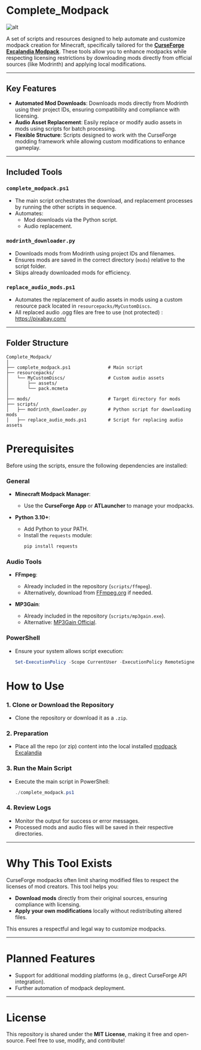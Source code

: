 # Complete_Modpack

![alt](https://media.forgecdn.net/attachments/description/null/description_d95d0ee1-396e-4be8-ae78-414b7f34624e.png)

A set of scripts and resources designed to help automate and customize modpack creation for Minecraft, specifically tailored for the **[CurseForge Excalandia Modpack](https://www.curseforge.com/minecraft/modpacks/excalandia)**. These tools allow you to enhance modpacks while respecting licensing restrictions by downloading mods directly from official sources (like Modrinth) and applying local modifications.

---

## Key Features

- **Automated Mod Downloads**: Downloads mods directly from Modrinth using their project IDs, ensuring compatibility and compliance with licensing.
- **Audio Asset Replacement**: Easily replace or modify audio assets in mods using scripts for batch processing.
- **Flexible Structure**: Scripts designed to work with the CurseForge modding framework while allowing custom modifications to enhance gameplay.

---

## Included Tools

### **`complete_modpack.ps1`**
- The main script orchestrates the download, and replacement processes by running the other scripts in sequence.
- Automates:
  - Mod downloads via the Python script.
  - Audio replacement.

### **`modrinth_downloader.py`**
- Downloads mods from Modrinth using project IDs and filenames.
- Ensures mods are saved in the correct directory (`mods`) relative to the script folder.
- Skips already downloaded mods for efficiency.

### **`replace_audio_mods.ps1`**
- Automates the replacement of audio assets in mods using a custom resource pack located in `resourcepacks/MyCustomDiscs`.
- All replaced audio .ogg files are free to use (not protected) : https://pixabay.com/

---

## Folder Structure

```plaintext
Complete_Modpack/
│
├── complete_modpack.ps1              # Main script
├── resourcepacks/
│   └── MyCustomDiscs/                # Custom audio assets
│       ├── assets/
│       └── pack.mcmeta
│
├── mods/                             # Target directory for mods
├── scripts/
│   ├── modrinth_downloader.py        # Python script for downloading mods
│   ├── replace_audio_mods.ps1        # Script for replacing audio assets
```
# Prerequisites

Before using the scripts, ensure the following dependencies are installed:

### **General**
- **Minecraft Modpack Manager**:
  - Use the **CurseForge App** or **ATLauncher** to manage your modpacks.

- **Python 3.10+**:
  - Add Python to your PATH.
  - Install the `requests` module:
    ```bash
    pip install requests
    ```

### **Audio Tools**
- **FFmpeg**:
  - Already included in the repository (`scripts/ffmpeg`).
  - Alternatively, download from [FFmpeg.org](https://ffmpeg.org) if needed.

- **MP3Gain**:
  - Already included in the repository (`scripts/mp3gain.exe`).
  - Alternative: [MP3Gain Official](http://mp3gain.sourceforge.net).

### **PowerShell**
- Ensure your system allows script execution:
  ```powershell
  Set-ExecutionPolicy -Scope CurrentUser -ExecutionPolicy RemoteSigned

# How to Use

### **1. Clone or Download the Repository**
- Clone the repository or download it as a `.zip`.

### **2. Preparation**
- Place all the repo (or zip) content into the local installed [modpack Excalandia](https://www.curseforge.com/minecraft/modpacks/excalandia)

### **3. Run the Main Script**
- Execute the main script in PowerShell:
  ```powershell
  ./complete_modpack.ps1
### **4. Review Logs**
- Monitor the output for success or error messages.
- Processed mods and audio files will be saved in their respective directories.

---

# Why This Tool Exists

CurseForge modpacks often limit sharing modified files to respect the licenses of mod creators. This tool helps you:
- **Download mods** directly from their original sources, ensuring compliance with licensing.
- **Apply your own modifications** locally without redistributing altered files.

This ensures a respectful and legal way to customize modpacks.

---

# Planned Features

- Support for additional modding platforms (e.g., direct CurseForge API integration).
- Further automation of modpack deployment.

---

# License

This repository is shared under the **MIT License**, making it free and open-source. Feel free to use, modify, and contribute!

